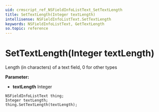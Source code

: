 ```yaml
---
uid: crmscript_ref_NSFieldInfoListText_SetTextLength
title: SetTextLength(Integer textLength)
intellisense: NSFieldInfoListText.SetTextLength
keywords: NSFieldInfoListText, GetTextLength
so.topic: reference
---
```


# SetTextLength(Integer textLength)

Length (in characters) of a text field, 0 for other types

**Parameter:** 
* **textLength** Integer

```crmscript
NSFieldInfoListText thing;
Integer textLength;
thing.SetTextLength(textLength);
```

